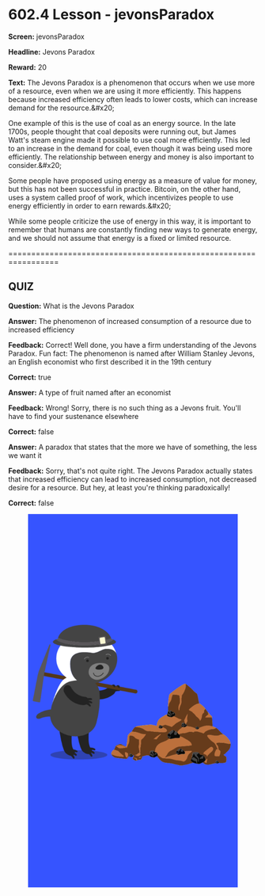 # 602.4 Lesson - jevonsParadox

**Screen:** jevonsParadox

**Headline:** Jevons Paradox

**Reward:** 20

**Text:** The Jevons Paradox is a phenomenon that occurs when we use more of a resource, even when we are using it more efficiently. This happens because increased efficiency often leads to lower costs, which can increase demand for the resource.&amp;#x20;

One example of this is the use of coal as an energy source. In the late 1700s, people thought that coal deposits were running out, but James Watt&#x27;s steam engine made it possible to use coal more efficiently. This led to an increase in the demand for coal, even though it was being used more efficiently. The relationship between energy and money is also important to consider.&amp;#x20;

Some people have proposed using energy as a measure of value for money, but this has not been successful in practice. Bitcoin, on the other hand, uses a system called proof of work, which incentivizes people to use energy efficiently in order to earn rewards.&amp;#x20;

While some people criticize the use of energy in this way, it is important to remember that humans are constantly finding new ways to generate energy, and we should not assume that energy is a fixed or limited resource.


=================================================================

## QUIZ

**Question:** What is the Jevons Paradox


**Answer:** The phenomenon of increased consumption of a resource due to increased efficiency

**Feedback:** Correct! Well done, you have a firm understanding of the Jevons Paradox. Fun fact: The phenomenon is named after William Stanley Jevons, an English economist who first described it in the 19th century

**Correct:** true

**Answer:** A type of fruit named after an economist

**Feedback:** Wrong! Sorry, there is no such thing as a Jevons fruit. You&#x27;ll have to find your sustenance elsewhere

**Correct:** false

**Answer:** A paradox that states that the more we have of something, the less we want it

**Feedback:** Sorry, that&#x27;s not quite right. The Jevons Paradox actually states that increased efficiency can lead to increased consumption, not decreased desire for a resource. But hey, at least you&#x27;re thinking paradoxically!

**Correct:** false


<figure><img src="../.gitbook/assets/602-04.png" alt=""><figcaption></figcaption></figure>

